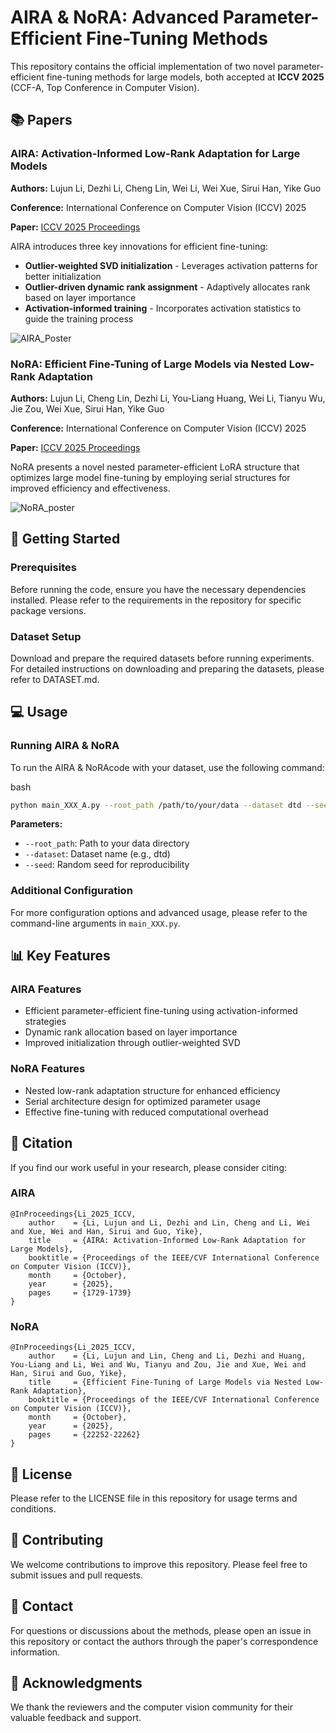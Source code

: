 # AIRA & NoRA: Advanced Parameter-Efficient Fine-Tuning Methods

This repository contains the official implementation of two novel parameter-efficient fine-tuning methods for large models, both accepted at **ICCV 2025** (CCF-A, Top Conference in Computer Vision).

## 📚 Papers

### AIRA: Activation-Informed Low-Rank Adaptation for Large Models

**Authors:** Lujun Li, Dezhi Li, Cheng Lin, Wei Li, Wei Xue, Sirui Han, Yike Guo

**Conference:** International Conference on Computer Vision (ICCV) 2025

**Paper:** [ICCV 2025 Proceedings](https://openaccess.thecvf.com/content/ICCV2025/papers/Li_Efficient_Fine-Tuning_of_Large_Models_via_Nested_Low-Rank_Adaptation_ICCV_2025_paper.pdf)

AIRA introduces three key innovations for efficient fine-tuning:

- **Outlier-weighted SVD initialization** - Leverages activation patterns for better initialization
- **Outlier-driven dynamic rank assignment** - Adaptively allocates rank based on layer importance
- **Activation-informed training** - Incorporates activation statistics to guide the training process

![AIRA_Poster](AIRA_Poster.png)

### NoRA: Efficient Fine-Tuning of Large Models via Nested Low-Rank Adaptation

**Authors:** Lujun Li, Cheng Lin, Dezhi Li, You-Liang Huang, Wei Li, Tianyu Wu, Jie Zou, Wei Xue, Sirui Han, Yike Guo

**Conference:** International Conference on Computer Vision (ICCV) 2025

**Paper:** [ICCV 2025 Proceedings](https://openaccess.thecvf.com/content/ICCV2025/papers/Li_Efficient_Fine-Tuning_of_Large_Models_via_Nested_Low-Rank_Adaptation_ICCV_2025_paper.pdf)

NoRA presents a novel nested parameter-efficient LoRA structure that optimizes large model fine-tuning by employing serial structures for improved efficiency and effectiveness.

![NoRA_poster](NoRA_poster.png)

## 🚀 Getting Started

### Prerequisites

Before running the code, ensure you have the necessary dependencies installed. Please refer to the requirements in the repository for specific package versions.

### Dataset Setup

Download and prepare the required datasets before running experiments. For detailed instructions on downloading and preparing the datasets, please refer to DATASET.md.

## 💻 Usage

### Running AIRA & NoRA

To run the AIRA & NoRAcode with your dataset, use the following command:

bash

```bash
python main_XXX_A.py --root_path /path/to/your/data --dataset dtd --seed 1
```

**Parameters:**

- `--root_path`: Path to your data directory
- `--dataset`: Dataset name (e.g., dtd)
- `--seed`: Random seed for reproducibility

### Additional Configuration

For more configuration options and advanced usage, please refer to the command-line arguments in `main_XXX.py`.

## 📊 Key Features

### AIRA Features

- Efficient parameter-efficient fine-tuning using activation-informed strategies
- Dynamic rank allocation based on layer importance
- Improved initialization through outlier-weighted SVD

### NoRA Features

- Nested low-rank adaptation structure for enhanced efficiency
- Serial architecture design for optimized parameter usage
- Effective fine-tuning with reduced computational overhead

## 📖 Citation

If you find our work useful in your research, please consider citing:

### AIRA

```text
@InProceedings{Li_2025_ICCV,
    author    = {Li, Lujun and Li, Dezhi and Lin, Cheng and Li, Wei and Xue, Wei and Han, Sirui and Guo, Yike},
    title     = {AIRA: Activation-Informed Low-Rank Adaptation for Large Models},
    booktitle = {Proceedings of the IEEE/CVF International Conference on Computer Vision (ICCV)},
    month     = {October},
    year      = {2025},
    pages     = {1729-1739}
}
```

### NoRA

```text
@InProceedings{Li_2025_ICCV,
    author    = {Li, Lujun and Lin, Cheng and Li, Dezhi and Huang, You-Liang and Li, Wei and Wu, Tianyu and Zou, Jie and Xue, Wei and Han, Sirui and Guo, Yike},
    title     = {Efficient Fine-Tuning of Large Models via Nested Low-Rank Adaptation},
    booktitle = {Proceedings of the IEEE/CVF International Conference on Computer Vision (ICCV)},
    month     = {October},
    year      = {2025},
    pages     = {22252-22262}
}
```

## 📄 License

Please refer to the LICENSE file in this repository for usage terms and conditions.

## 🤝 Contributing

We welcome contributions to improve this repository. Please feel free to submit issues and pull requests.

## 📧 Contact

For questions or discussions about the methods, please open an issue in this repository or contact the authors through the paper's correspondence information.

## 🙏 Acknowledgments

We thank the reviewers and the computer vision community for their valuable feedback and support.